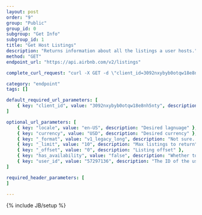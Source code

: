 ```yaml
---
layout: post
order: "9"
group: "Public"
group_id: 0
subgroup: "Get Info"
subgroup_id: 1
title: "Get Host Listings"
description: "Returns information about all the listings a user hosts."
method: "GET"
endpoint_url: "https://api.airbnb.com/v2/listings"

complete_curl_request: "curl -X GET -d \"client_id=3092nxybyb0otqw18e8nh5nty\" -d \"locale=en-US\" -d \"currency=USD\" -d \"_format=v1_legacy_long\" -d \"_limit=10\" -d \"_offset=0\" -d \"has_availability=false\" -d \"user_id=57297136\" https://api.airbnb.com/v2/listings"

category: "endpoint"
tags: []

default_required_url_parameters: [
	{ key: "client_id", value: "3092nxybyb0otqw18e8nh5nty", description: "API Key" }
]

optional_url_parameters: [
	{ key: "locale", value: "en-US", description: "Desired lagnuage" },
	{ key: "currency", value: "USD", description: "Desired currency" },
	{ key: "_format", value: "v1_legacy_long", description: "Not sure..." },
	{ key: "_limit", value: "10", description: "Max listings to return" },
	{ key: "_offset", value: "0", description: "Listing offset" },
	{ key: "has_availability", value: "false", description: "Whether to show listings that are currently active or not" },
	{ key: "user_id", value: "57297136", description: "The ID of the user whose listings you'd like to get" }
]

required_header_parameters: [
]

---
```

{% include JB/setup %}
